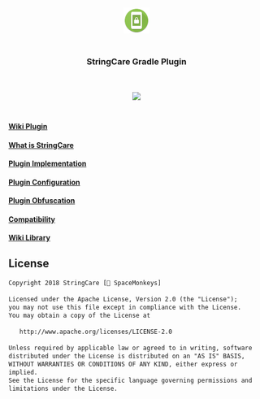 <p align="center"><img width="10%" vspace="20" src="https://github.com/StringCare/AndroidPlugin/raw/master/images/ic_launcher_round.png"></p>

<h3 align="center" style="margin-bottom:30px" vspace="20">StringCare Gradle Plugin</h3>

<p align="center"><img width="10%" vspace="20" src="https://github.com/StringCare/AndroidLibrary/raw/develop/white.png"></p>

#### [Wiki Plugin](https://github.com/StringCare/GradlePlugin/wiki)

#### [What is StringCare](https://github.com/StringCare/GradlePlugin/wiki/What-is-StringCare)

#### [Plugin Implementation](https://github.com/StringCare/GradlePlugin/wiki/Plugin-Implementation)

#### [Plugin Configuration](https://github.com/StringCare/GradlePlugin/wiki/Plugin-Configuration)

#### [Plugin Obfuscation](https://github.com/StringCare/GradlePlugin/wiki/Plugin-Obfuscation)

#### [Compatibility](https://github.com/StringCare/GradlePlugin/wiki/Compatibility)

#### [Wiki Library](https://github.com/StringCare/AndroidLibrary/wiki)


License
-------
    Copyright 2018 StringCare [🐒 SpaceMonkeys]

    Licensed under the Apache License, Version 2.0 (the "License");
    you may not use this file except in compliance with the License.
    You may obtain a copy of the License at

       http://www.apache.org/licenses/LICENSE-2.0

    Unless required by applicable law or agreed to in writing, software
    distributed under the License is distributed on an "AS IS" BASIS,
    WITHOUT WARRANTIES OR CONDITIONS OF ANY KIND, either express or implied.
    See the License for the specific language governing permissions and
    limitations under the License.

